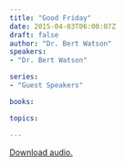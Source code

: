 ```yaml
---
title: "Good Friday"
date: 2015-04-03T06:00:07Z
draft: false
author: "Dr. Bert Watson"
speakers:
- "Dr. Bert Watson"

series:
- "Guest Speakers"

books:

topics:

---
```

[Download audio.](https://s3-eu-west-1.amazonaws.com/highwaychurch/messages/2015_04/2015-04-03_GoodFriday.mp3)